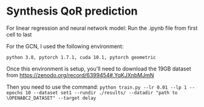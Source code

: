 # Synthesis QoR prediction

For linear regression and neural network model: Run the .ipynb file from first cell to last

For the GCN, I used the following environment:

`python 3.8, pytorch 1.7.1, cuda 10.1, pytorch geometric`

Once this environment is setup, you'll need to download the 19GB dataset from https://zenodo.org/record/6399454#.YqKJXnbMJmN

Then you need to use the command: 
`python train.py --lr 0.01 --lp 1 --epochs 10 --dataset set1 --rundir ./results/ --datadir "path to \OPENABC2_DATASET" --target delay`

